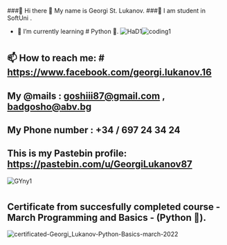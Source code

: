 
###🐍 Hi there 👋 My name is Georgi St. Lukanov.
###🐍 I am student in SoftUni .
- 🐍 I’m currently learning # Python 🐍.
![HaD1](https://user-images.githubusercontent.com/102332504/182835032-07c17a9e-03e0-49a6-8165-39d4b0fccec7.gif)![coding1](https://user-images.githubusercontent.com/102332504/182835740-4d810708-b898-45af-aa18-6e0cf6d4a811.gif)
#
#
## 📫 How to reach me: # https://www.facebook.com/georgi.lukanov.16
## My @mails :  goshiii87@gmail.com  ,  badgosho@abv.bg
## My Phone number : +34 / 697 24 34 24

## This is my Pastebin profile: https://pastebin.com/u/GeorgiLukanov87

![GYny1](https://user-images.githubusercontent.com/102332504/182836048-8d21c5cf-c5a3-43c1-bc2a-1895d3c73cd6.gif)


#
#
#
#
#
#
#
## Certificate from succesfully completed course - March Programming and Basics - (Python 🐍).

![certificated-Georgi_Lukanov-Python-Basics-march-2022](https://user-images.githubusercontent.com/102332504/182883289-4bb2ba16-75b4-4a24-b627-a742b5f8fa77.jpg)
